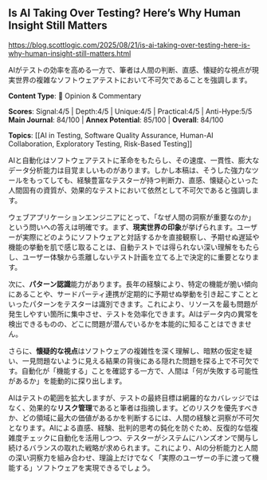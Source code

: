 ## Is AI Taking Over Testing? Here’s Why Human Insight Still Matters

https://blog.scottlogic.com/2025/08/21/is-ai-taking-over-testing-here-is-why-human-insight-still-matters.html

AIがテストの効率を高める一方で、筆者は人間の判断、直感、懐疑的な視点が現実世界の複雑なソフトウェアテストにおいて不可欠であることを強調します。

**Content Type**: 💭 Opinion & Commentary

**Scores**: Signal:4/5 | Depth:4/5 | Unique:4/5 | Practical:4/5 | Anti-Hype:5/5
**Main Journal**: 84/100 | **Annex Potential**: 85/100 | **Overall**: 84/100

**Topics**: [[AI in Testing, Software Quality Assurance, Human-AI Collaboration, Exploratory Testing, Risk-Based Testing]]

AIと自動化はソフトウェアテストに革命をもたらし、その速度、一貫性、膨大なデータ分析能力は目覚ましいものがあります。しかし本稿は、そうした強力なツールをもってしても、経験豊富なテスターが持つ判断力、直感、懐疑心といった人間固有の資質が、効果的なテストにおいて依然として不可欠であると強調します。

ウェブアプリケーションエンジニアにとって、「なぜ人間の洞察が重要なのか」という問いへの答えは明確です。まず、**現実世界の印象**が挙げられます。ユーザーが実際にどのようにソフトウェアと対話するかを直接観察し、予期せぬ遅延や機能の挙動を肌で感じ取ることは、自動テストでは得られない深い理解をもたらし、ユーザー体験から乖離しないテスト計画を立てる上で決定的に重要となります。

次に、**パターン認識**能力があります。長年の経験により、特定の機能が脆い傾向にあることや、サードパーティ連携が定期的に予期せぬ挙動を引き起こすことといったパターンをテスターは識別できます。これにより、リソースを最も問題が発生しやすい箇所に集中させ、テストを効率化できます。AIはデータ内の異常を検出できるものの、どこに問題が潜んでいるかを本能的に知ることはできません。

さらに、**懐疑的な視点**はソフトウェアの複雑性を深く理解し、暗黙の仮定を疑い、一見問題ないように見える結果の背後にある隠れた問題を探る上で不可欠です。自動化が「機能する」ことを確認する一方で、人間は「何が失敗する可能性があるか」を能動的に探り出します。

AIはテストの範囲を拡大しますが、テストの最終目標は網羅的なカバレッジではなく、効果的な**リスク管理**であると筆者は指摘します。どのリスクを優先すべきか、どの領域に最大の価値があるかを判断するには、人間の経験と洞察が不可欠となります。AIによる直感、経験、批判的思考の鈍化を防ぐため、反復的な低複雑度チェックに自動化を活用しつつ、テスターがシステムにハンズオンで関与し続けるバランスの取れた戦略が求められます。これにより、AIの分析能力と人間の深い洞察力を組み合わせ、理論上だけでなく「実際のユーザーの手に渡って機能する」ソフトウェアを実現できるでしょう。